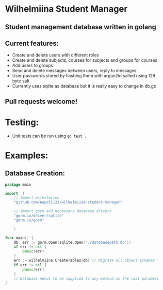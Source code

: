 # Wilhelmiina Student Manager
## Student management database written in golang
## Current features:
* Create and delete users with different roles
* Create and delete subjects, courses for subjects and groups for courses
* Add users to groups
* Send and delete messages between users, reply to messages
* User passwords stored by hashing them with argon2id salted using 128 byte salt
* Currently uses sqlite as database but it is really easy to change in db.go
## Pull requests welcome!

# Testing:
* Unit tests can be run using `go test .`

# Examples:
## Database Creation:
```go
package main

import 	(
    // Import wilhelmiina
    "github.com/Aapeli123/wilhelmiina-student-manager"

    // Import gorm and necessary database drivers
    "gorm.io/driver/sqlite"
    "gorm.io/gorm"

    ) 

func main() {
	db, err := gorm.Open(sqlite.Open("./databasepath.db"))
	if err != nil {
		panic(err)
	}
	err := wilhelmiina.CreateTables(db) // Migrate all object schemas to database
	if err != nil {
		panic(err)
	}
    // Database needs to be supplied to any method as the last parameter
}
```
